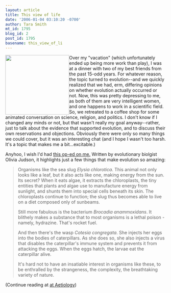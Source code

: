 ```yaml
---
layout: article
title: This view of life
date: '2006-01-04 03:10:20 -0700'
author: Tara Smith
mt_id: 1795
blog_id: 2
post_id: 1795
basename: this_view_of_li
---
```

<img src="http://www.wildlifetrust.org.uk/lancashire/images/biodiversity%20montage.jpg" alt="" width="200" height="187" style="float:left;" />Over my "vacation" (which unfortunately ended up being more work than play), I was at a dinner with two of my best friends from the past 15-odd years. For whatever reason, the topic turned to evolution--and we quickly realized that we had, erm, differing opinions on whether evolution actually occurred or not. Now, this was pretty depressing to me, as both of them are very intelligent women, and one happens to work in a scientific field. So, we retreated to a coffee shop for some animated conversation on science, religion, and politics. I don't know if I changed any minds or not, but that wasn't really my goal anyway--rather, just to talk about the evidence that supported evolution, and to discuss their own reservations and objections. Obviously there were only so many things we could cover, but it was an interesting chat (and I hope I wasn't too harsh. It's a topic that makes me a bit...excitable.)

Anyhoo, I wish I'd had [this op-ed on me.](http://www.nytimes.com/2006/01/01/opinion/01judson.html)  Written by evolutionary biolgist Olivia Judson, it highlights just a few things that make evolution so amazing:


> Organisms like the sea slug _Elysia chlorotica_. This animal not only looks like a leaf, but it also acts like one, making energy from the sun. Its secret? When it eats algae, it extracts the chloroplasts, the tiny entities that plants and algae use to manufacture energy from sunlight, and shunts them into special cells beneath its skin. The chloroplasts continue to function; the slug thus becomes able to live on a diet composed only of sunbeams.
> 
> Still more fabulous is the bacterium   _Brocadia anammoxidans_. It blithely makes a substance that to most organisms is a lethal poison - namely, hydrazine. That's rocket fuel.
> 
> And then there's the wasp _Cotesia congregata_. She injects her eggs into the bodies of caterpillars. As she does so, she also injects a virus that disables the caterpillar's immune system and prevents it from attacking the eggs. When the eggs hatch, the larvae eat the caterpillar alive.
> 
> It's hard not to have an insatiable interest in organisms like these, to be enthralled by the strangeness, the complexity, the breathtaking variety of nature. 

  

(Continue reading at [at Aetiology](http://aetiology.blogspot.com/2006/01/this-view-of-life.html))
